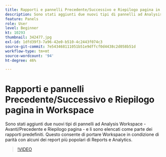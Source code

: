 ```yaml
---
title: Rapporti e pannelli Precedente/Successivo e Riepilogo pagina in Workspace
description: Sono stati aggiunti due nuovi tipi di pannelli ad Analysis Workspace - Avanti/Precedente e Riepilogo pagina - e li sono elencati come parte dei rapporti predefiniti. Questo consente di portare Workspace in condizione di parità con alcuni dei report più popolari di Reports e Analytics.
feature: Panels
role: User
level: Beginner
kt: 10293
thumbnail: 342477.jpg
exl-id: 1dfd39f3-7a96-42e0-b510-4c2443f074c3
source-git-commit: 7e543468111051b51e9dffcf0d4438c2d058b51d
workflow-type: tm+mt
source-wordcount: '94'
ht-degree: 46%

---
```


# Rapporti e pannelli Precedente/Successivo e Riepilogo pagina in Workspace

Sono stati aggiunti due nuovi tipi di pannelli ad Analysis Workspace - Avanti/Precedente e Riepilogo pagina - e li sono elencati come parte dei rapporti predefiniti. Questo consente di portare Workspace in condizione di parità con alcuni dei report più popolari di Reports e Analytics.

>[!VIDEO](https://video.tv.adobe.com/v/342477/?quality=12&learn=on)
